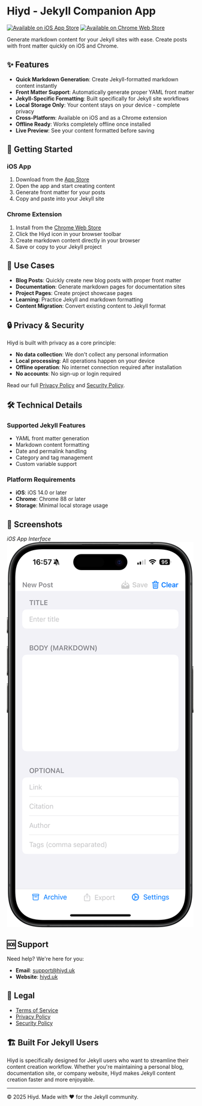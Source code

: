 # Hiyd - Jekyll Companion App

[![Available on iOS App Store](https://img.shields.io/badge/iOS-App%20Store-blue)](https://apps.apple.com/app/hiyd/idXXXXXXXXX)
[![Available on Chrome Web Store](https://img.shields.io/badge/Chrome-Web%20Store-green)](https://chrome.google.com/webstore/detail/hiyd/hkeklhoojnogpfmiikadpcmkmpldhpce)

Generate markdown content for your Jekyll sites with ease. Create posts with front matter quickly on iOS and Chrome.

## ✨ Features

- **Quick Markdown Generation**: Create Jekyll-formatted markdown content instantly
- **Front Matter Support**: Automatically generate proper YAML front matter
- **Jekyll-Specific Formatting**: Built specifically for Jekyll site workflows
- **Local Storage Only**: Your content stays on your device - complete privacy
- **Cross-Platform**: Available on iOS and as a Chrome extension
- **Offline Ready**: Works completely offline once installed
- **Live Preview**: See your content formatted before saving

## 🚀 Getting Started

### iOS App

1. Download from the [App Store](https://apps.apple.com/app/hiyd/idXXXXXXXXX)
2. Open the app and start creating content
3. Generate front matter for your posts
4. Copy and paste into your Jekyll site

### Chrome Extension

1. Install from the [Chrome Web Store](https://chrome.google.com/webstore/detail/hiyd/XXXXXXXXXXXXXXXXXXXXX)
2. Click the Hiyd icon in your browser toolbar
3. Create markdown content directly in your browser
4. Save or copy to your Jekyll project

## 📝 Use Cases

- **Blog Posts**: Quickly create new blog posts with proper front matter
- **Documentation**: Generate markdown pages for documentation sites
- **Project Pages**: Create project showcase pages
- **Learning**: Practice Jekyll and markdown formatting
- **Content Migration**: Convert existing content to Jekyll format

## 🔒 Privacy & Security

Hiyd is built with privacy as a core principle:

- **No data collection**: We don't collect any personal information
- **Local processing**: All operations happen on your device
- **Offline operation**: No internet connection required after installation
- **No accounts**: No sign-up or login required

Read our full [Privacy Policy](privacy.md) and [Security Policy](security.md).

## 🛠️ Technical Details

### Supported Jekyll Features

- YAML front matter generation
- Markdown content formatting
- Date and permalink handling
- Category and tag management
- Custom variable support

### Platform Requirements

- **iOS**: iOS 14.0 or later
- **Chrome**: Chrome 88 or later
- **Storage**: Minimal local storage usage

## 📱 Screenshots

*iOS App Interface*
![Hiyd iOS App](assets/iphone-app-screen.png)

## 🆘 Support

Need help? We're here for you:

- **Email**: [support@hiyd.uk](mailto:support@hiyd.uk)
- **Website**: [hiyd.uk](https://hiyd.uk)

## 📄 Legal

- [Terms of Service](terms.md)
- [Privacy Policy](privacy.md)
- [Security Policy](security.md)

## 🏗️ Built For Jekyll Users

Hiyd is specifically designed for Jekyll users who want to streamline their content creation workflow. Whether you're maintaining a personal blog, documentation site, or company website, Hiyd makes Jekyll content creation faster and more enjoyable.

---

© 2025 Hiyd. Made with ❤️ for the Jekyll community.
